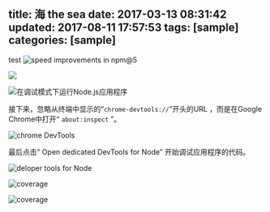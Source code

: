 title: 海 the sea
date: 2017-03-13 08:31:42
updated: 2017-08-11 17:57:53
tags: [sample]
categories: [sample]
---

test
![speed improvements in npm@5](https://cdn-images-1.medium.com/max/800/0*K1Wb1ERhtAHLRG0m.)

![](/images/masasa/IMG_1429.JPG)


![在调试模式下运行Node.js应用程序](https://cdn-images-1.medium.com/max/800/1*NIVrIoEiniOt6cP-d-0LFQ.png)

接下来，忽略从终端中显示的“`chrome-devtools://`”开头的URL ，而是在Google Chrome中打开“ `about:inspect` ”。

![chrome DevTools](https://cdn-images-1.medium.com/max/800/1*QAmWRyPtdfF5X7VuvDN1zg.png)

最后点击“ Open dedicated DevTools for Node” 开始调试应用程序的代码。

![deloper tools for Node](https://cdn-images-1.medium.com/max/800/1*zQ1uLl_qiRIAJ7Lxw_LFAQ.png)

![coverage](https://cdn-images-1.medium.com/max/800/1*gD8lX40PSemDOZgvT695Mg.png)

![coverage](https://cdn-images-1.medium.com/max/1200/1*1SUTeKlhRee3MyKdxkUGtQ.png)
